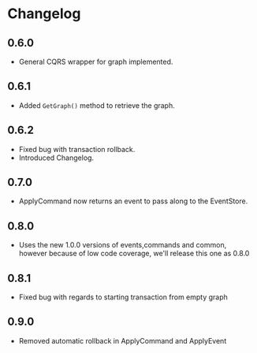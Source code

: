 # Changelog

## 0.6.0

- General CQRS wrapper for graph implemented.

## 0.6.1

- Added ```GetGraph()``` method to retrieve the graph.

## 0.6.2

- Fixed bug with transaction rollback.
- Introduced Changelog.

## 0.7.0

- ApplyCommand now returns an event to pass along to the EventStore.

## 0.8.0

- Uses the new 1.0.0 versions of events,commands and common, however because of low code coverage, we'll release this one as 0.8.0

## 0.8.1
- Fixed bug with regards to starting transaction from empty graph

## 0.9.0
- Removed automatic rollback in ApplyCommand and ApplyEvent

